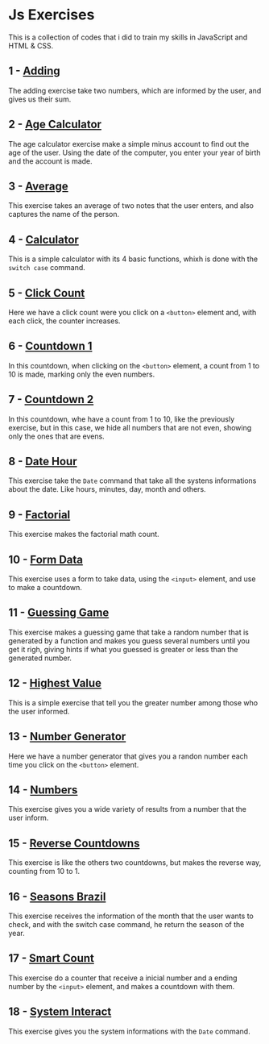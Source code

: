# Js Exercises
This is a collection of codes that i did to train my skills in JavaScript and HTML & CSS.

## 1 - [Adding](adding)
The adding exercise take two numbers, which are informed by the user, and gives us their sum.

## 2 - [Age Calculator](age-calculator)  
The age calculator exercise make a simple minus account to find out the age of the user. Using the date of the computer, you enter your year of birth and the account is made.

## 3 - [Average](average)
This exercise takes an average of two notes that the user enters, and also captures the name of the person.

## 4 - [Calculator](calculator)
This is a simple calculator with its 4 basic functions, whixh is done with the `switch case` command.

## 5 - [Click Count](click-count)
Here we have a click count were you click on a `<button>` element and, with each click, the counter increases.

## 6 - [Countdown 1](countdown1)
In this countdown, when clicking on the `<button>` element, a count from 1 to 10 is made, marking only the even numbers.

## 7 - [Countdown 2](countdown2)
In this countdown, whe have a count from 1 to 10, like the previously exercise, but in this case, we hide all numbers that are not even, showing only the ones that are evens.

## 8 - [Date Hour](date-hour)
This exercise take the `Date` command that take all the systens informations about the date. Like hours, minutes, day, month and others.

## 9 - [Factorial](factorial)
This exercise makes the factorial math count.

## 10 - [Form Data](form-data)
This exercise uses a form to take data, using the `<input>` element, and use to make a countdown.

## 11 - [Guessing Game](guessing-game)
This exercise makes a guessing game that take a random number that is generated by a function and makes you guess several numbers until you get it righ, giving hints if what you guessed is greater or less than the generated number.

## 12 - [Highest Value](highest-value)
This is a simple exercise that tell you the greater number among those who the user informed.

## 13 - [Number Generator](number-generator)
Here we have a number generator that gives you a randon number each time you click on the `<button>` element.

## 14 - [Numbers](numbers)
This exercise gives you a wide variety of results from a number that the user inform.

## 15 - [Reverse Countdowns](reverse-countdown)
This exercise is like the others two countdowns, but makes the reverse way, counting from 10 to 1.

## 16 - [Seasons Brazil](seasons-brazil)
This exercise receives the information of the month that the user wants to check, and with the switch case command, he return the season of the year.

## 17 - [Smart Count](smart-count)
This exercise do a counter that receive a inicial number and a ending number by the `<input>` element, and makes a countdown with them.

## 18 - [System Interact](system-interact)
This exercise gives you the system informations with the `Date` command.
